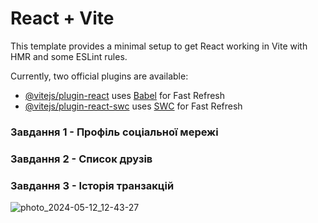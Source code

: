 # React + Vite

This template provides a minimal setup to get React working in Vite with HMR and
some ESLint rules.

Currently, two official plugins are available:

- [@vitejs/plugin-react](https://github.com/vitejs/vite-plugin-react/blob/main/packages/plugin-react/README.md)
  uses [Babel](https://babeljs.io/) for Fast Refresh
- [@vitejs/plugin-react-swc](https://github.com/vitejs/vite-plugin-react-swc)
  uses [SWC](https://swc.rs/) for Fast Refresh

### Завдання 1 - Профіль соціальної мережі

### Завдання 2 - Список друзів

### Завдання 3 - Історія транзакцій

![photo_2024-05-12_12-43-27](https://github.com/NelliDiachkina/goit-react-hw-01/assets/99911692/cc156c52-5601-453e-a572-f95a9586b01a)

